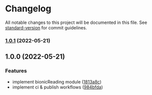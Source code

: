 # Changelog

All notable changes to this project will be documented in this file. See [standard-version](https://github.com/conventional-changelog/standard-version) for commit guidelines.

### [1.0.1](https://github.com/Gumball12/bionic-reading/compare/v1.0.0...v1.0.1) (2022-05-21)

## 1.0.0 (2022-05-21)


### Features

* implement bionicReading module ([1813a8c](https://github.com/Gumball12/bionic-reading/commit/1813a8c649cb3fcce15099573b3bd46095a2e80c))
* implement ci & publish workflows ([984bfda](https://github.com/Gumball12/bionic-reading/commit/984bfdae1bc04ae423aa06a2154a202bf2b678a7))
